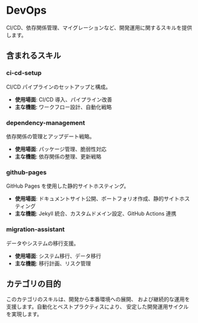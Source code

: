# DevOps

CI/CD、依存関係管理、マイグレーションなど、開発運用に関するスキルを提供します。

## 含まれるスキル

### ci-cd-setup

CI/CD パイプラインのセットアップと構成。

- **使用場面**: CI/CD 導入、パイプライン改善
- **主な機能**: ワークフロー設計、自動化戦略

### dependency-management

依存関係の管理とアップデート戦略。

- **使用場面**: パッケージ管理、脆弱性対応
- **主な機能**: 依存関係の整理、更新戦略

### github-pages

GitHub Pages を使用した静的サイトホスティング。

- **使用場面**: ドキュメントサイト公開、ポートフォリオ作成、静的サイトホスティング
- **主な機能**: Jekyll 統合、カスタムドメイン設定、GitHub Actions 連携

### migration-assistant

データやシステムの移行支援。

- **使用場面**: システム移行、データ移行
- **主な機能**: 移行計画、リスク管理

## カテゴリの目的

このカテゴリのスキルは、開発から本番環境への展開、
および継続的な運用を支援します。自動化とベストプラクティスにより、
安定した開発運用サイクルを実現します。
